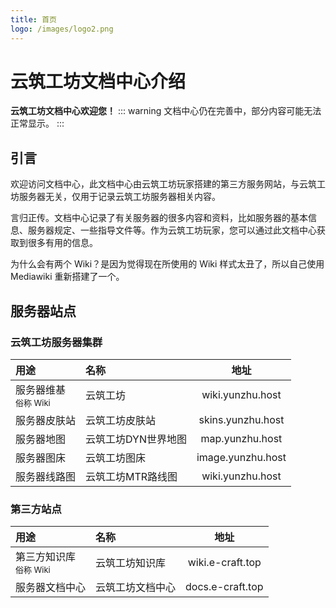 ```yaml
---
title: 首页
logo: /images/logo2.png
---
```

# 云筑工坊文档中心介绍
**云筑工坊文档中心欢迎您！**
::: warning 文档中心仍在完善中，部分内容可能无法正常显示。
:::
## 引言
欢迎访问文档中心，此文档中心由云筑工坊玩家搭建的第三方服务网站，与云筑工坊服务器无关，仅用于记录云筑工坊服务器相关内容。

言归正传。文档中心记录了有关服务器的很多内容和资料，比如服务器的基本信息、服务器规定、一些指导文件等。作为云筑工坊玩家，您可以通过此文档中心获取到很多有用的信息。

为什么会有两个 Wiki？是因为觉得现在所使用的 Wiki 样式太丑了，所以自己使用 Mediawiki 重新搭建了一个。

## 服务器站点
### 云筑工坊服务器集群
| 用途 | 名称 | 地址 |
| :----- | :--------- | :----: |
| 服务器维基<br><font size=2>俗称 Wiki</font> | 云筑工坊 | wiki.yunzhu.host |
| 服务器皮肤站 | 云筑工坊皮肤站 | skins.yunzhu.host |
| 服务器地图 | 云筑工坊DYN世界地图 | map.yunzhu.host |
| 服务器图床 | 云筑工坊图床 | image.yunzhu.host |
| 服务器线路图 | 云筑工坊MTR路线图 | wiki.yunzhu.host |

### 第三方站点

| 用途 | 名称 | 地址 |
| :----- | :--------- | :----: |
| 第三方知识库<br><font size=2>俗称 Wiki</font> | 云筑工坊知识库 | wiki.e-craft.top |
| 服务器文档中心 | 云筑工坊文档中心 | docs.e-craft.top |